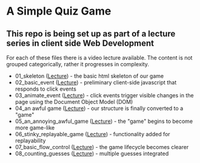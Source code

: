# A Simple Quiz Game

## This repo is being set up as part of a lecture series in client side Web Development

For each of these files there is a video lecture available. The content is not grouped categorically, rather it progresses in complexity.

 - 01_skeleton ([Lecture](https://www.youtube.com/watch?v=ljYvHLoLhBA)) - the basic html skeleton of our game
 - 02_basic_event ([Lecture](https://www.youtube.com/watch?v=xDgOMfJxlPg)) - preliminary client-side javascript that responds to click events
 - 03_animate_event ([Lecture](https://www.youtube.com/watch?v=nJQxS4b6D4E)) - click events trigger visible changes in the page using the Document Object Model (DOM)
 - 04_an awful game ([Lecture](https://www.youtube.com/watch?v=XVIdW-o7EOY)) - our structure is finally converted to a "game"
 - 05_an_annoying_awful_game ([Lecture](https://www.youtube.com/watch?v=FlV3fIGIs9o)) - the "game" begins to become more game-like
 - 06_stinky_replayable_game ([Lecture](https://www.youtube.com/watch?v=v-iP1SP94gc)) - functionality added for replayability
 - 07_basic_flow_control ([Lecture](https://www.youtube.com/watch?v=zxukHJ3zSRU)) - the game lifecycle becomes clearer
 - 08_counting_guesses ([Lecture](https://youtu.be/M_O3p9cs2cE)) - multiple guesses integrated

##

